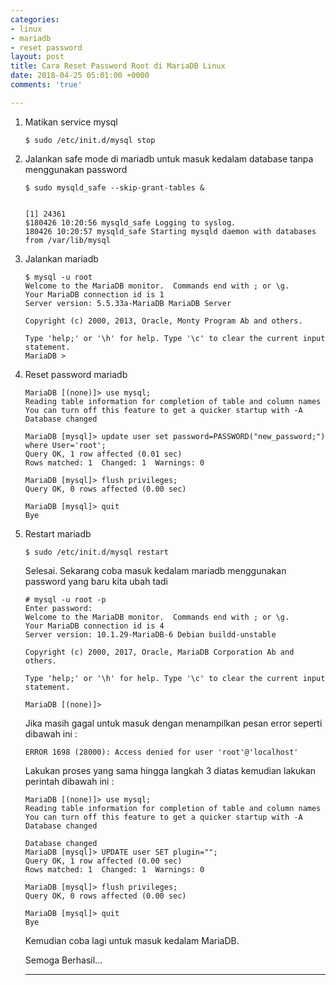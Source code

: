 ```yaml
---
categories:
- linux
- mariadb
- reset password
layout: post
title: Cara Reset Password Root di MariaDB Linux
date: 2018-04-25 05:01:00 +0000
comments: 'true'

---
```

1. Matikan service mysql

       $ sudo /etc/init.d/mysql stop
2. Jalankan safe mode di mariadb untuk masuk kedalam database tanpa menggunakan password

       $ sudo mysqld_safe --skip-grant-tables &
       

       [1] 24361 
       $180426 10:20:56 mysqld_safe Logging to syslog.
       180426 10:20:57 mysqld_safe Starting mysqld daemon with databases from /var/lib/mysql 
3. Jalankan mariadb

       $ mysql -u root
       Welcome to the MariaDB monitor.  Commands end with ; or \g.
       Your MariaDB connection id is 1
       Server version: 5.5.33a-MariaDB MariaDB Server
       
       Copyright (c) 2000, 2013, Oracle, Monty Program Ab and others.
       
       Type 'help;' or '\h' for help. Type '\c' to clear the current input statement.
       MariaDB >
4. Reset password mariadb

       MariaDB [(none)]> use mysql;
       Reading table information for completion of table and column names
       You can turn off this feature to get a quicker startup with -A
       Database changed
       
       MariaDB [mysql]> update user set password=PASSWORD("new_password;") where User='root';
       Query OK, 1 row affected (0.01 sec)
       Rows matched: 1  Changed: 1  Warnings: 0
       
       MariaDB [mysql]> flush privileges;
       Query OK, 0 rows affected (0.00 sec)
       
       MariaDB [mysql]> quit
       Bye
5. Restart mariadb

       $ sudo /etc/init.d/mysql restart
       

   Selesai. Sekarang coba masuk kedalam mariadb menggunakan password yang baru kita ubah tadi

       # mysql -u root -p
       Enter password: 
       Welcome to the MariaDB monitor.  Commands end with ; or \g.
       Your MariaDB connection id is 4
       Server version: 10.1.29-MariaDB-6 Debian buildd-unstable
       
       Copyright (c) 2000, 2017, Oracle, MariaDB Corporation Ab and others.
       
       Type 'help;' or '\h' for help. Type '\c' to clear the current input statement.
       
       MariaDB [(none)]>

   Jika masih gagal untuk masuk dengan menampilkan pesan error seperti dibawah ini :

       ERROR 1698 (28000): Access denied for user 'root'@'localhost'
       

   Lakukan proses yang sama hingga langkah 3 diatas kemudian lakukan perintah dibawah ini :

       MariaDB [(none)]> use mysql;
       Reading table information for completion of table and column names
       You can turn off this feature to get a quicker startup with -A
       Database changed
       
       Database changed
       MariaDB [mysql]> UPDATE user SET plugin="";
       Query OK, 1 row affected (0.00 sec)
       Rows matched: 1  Changed: 1  Warnings: 0
       
       MariaDB [mysql]> flush privileges;
       Query OK, 0 rows affected (0.00 sec)
       
       MariaDB [mysql]> quit
       Bye

   Kemudian coba lagi untuk masuk kedalam MariaDB.

      
   Semoga Berhasil...

   ***